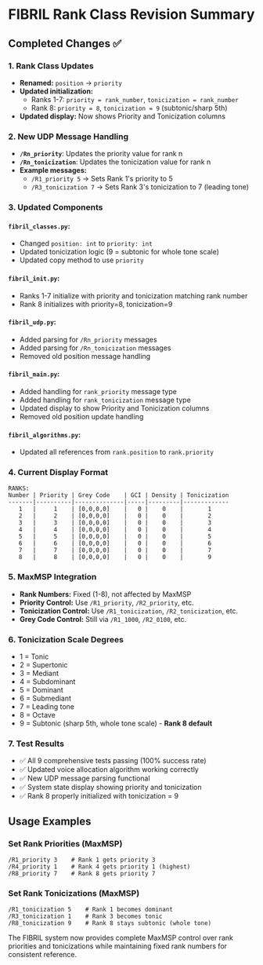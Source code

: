 # FIBRIL Rank Class Revision Summary

## Completed Changes ✅

### 1. Rank Class Updates
- **Renamed:** `position` → `priority` 
- **Updated initialization:** 
  - Ranks 1-7: `priority = rank_number`, `tonicization = rank_number`
  - Rank 8: `priority = 8`, `tonicization = 9` (subtonic/sharp 5th)
- **Updated display:** Now shows Priority and Tonicization columns

### 2. New UDP Message Handling
- **`/Rn_priority`**: Updates the priority value for rank n
- **`/Rn_tonicization`**: Updates the tonicization value for rank n
- **Example messages:**
  - `/R1_priority 5` → Sets Rank 1's priority to 5
  - `/R3_tonicization 7` → Sets Rank 3's tonicization to 7 (leading tone)

### 3. Updated Components

#### `fibril_classes.py`:
- Changed `position: int` to `priority: int`
- Updated tonicization logic (9 = subtonic for whole tone scale)
- Updated copy method to use `priority`

#### `fibril_init.py`:
- Ranks 1-7 initialize with priority and tonicization matching rank number
- Rank 8 initializes with priority=8, tonicization=9

#### `fibril_udp.py`:
- Added parsing for `/Rn_priority` messages
- Added parsing for `/Rn_tonicization` messages
- Removed old position message handling

#### `fibril_main.py`:
- Added handling for `rank_priority` message type
- Added handling for `rank_tonicization` message type
- Updated display to show Priority and Tonicization columns
- Removed old position update handling

#### `fibril_algorithms.py`:
- Updated all references from `rank.position` to `rank.priority`

### 4. Current Display Format
```
RANKS:
Number | Priority | Grey Code    | GCI | Density | Tonicization
-------|----------|--------------|-----|---------|-------------
   1   |     1    | [0,0,0,0]    |   0 |    0    |       1
   2   |     2    | [0,0,0,0]    |   0 |    0    |       2
   3   |     3    | [0,0,0,0]    |   0 |    0    |       3
   4   |     4    | [0,0,0,0]    |   0 |    0    |       4
   5   |     5    | [0,0,0,0]    |   0 |    0    |       5
   6   |     6    | [0,0,0,0]    |   0 |    0    |       6
   7   |     7    | [0,0,0,0]    |   0 |    0    |       7
   8   |     8    | [0,0,0,0]    |   0 |    0    |       9
```

### 5. MaxMSP Integration
- **Rank Numbers:** Fixed (1-8), not affected by MaxMSP
- **Priority Control:** Use `/R1_priority`, `/R2_priority`, etc.
- **Tonicization Control:** Use `/R1_tonicization`, `/R2_tonicization`, etc.
- **Grey Code Control:** Still via `/R1_1000`, `/R2_0100`, etc.

### 6. Tonicization Scale Degrees
- 1 = Tonic
- 2 = Supertonic  
- 3 = Mediant
- 4 = Subdominant
- 5 = Dominant
- 6 = Submediant
- 7 = Leading tone
- 8 = Octave
- 9 = Subtonic (sharp 5th, whole tone scale) - **Rank 8 default**

### 7. Test Results
- ✅ All 9 comprehensive tests passing (100% success rate)
- ✅ Updated voice allocation algorithm working correctly
- ✅ New UDP message parsing functional
- ✅ System state display showing priority and tonicization
- ✅ Rank 8 properly initialized with tonicization = 9

## Usage Examples

### Set Rank Priorities (MaxMSP)
```
/R1_priority 3    # Rank 1 gets priority 3
/R4_priority 1    # Rank 4 gets priority 1 (highest)
/R8_priority 7    # Rank 8 gets priority 7
```

### Set Rank Tonicizations (MaxMSP)
```
/R1_tonicization 5    # Rank 1 becomes dominant
/R3_tonicization 1    # Rank 3 becomes tonic
/R8_tonicization 9    # Rank 8 stays subtonic (whole tone)
```

The FIBRIL system now provides complete MaxMSP control over rank priorities and tonicizations while maintaining fixed rank numbers for consistent reference.
